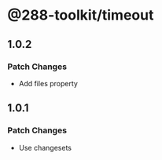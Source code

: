 # @288-toolkit/timeout

## 1.0.2

### Patch Changes

- Add files property

## 1.0.1

### Patch Changes

- Use changesets
